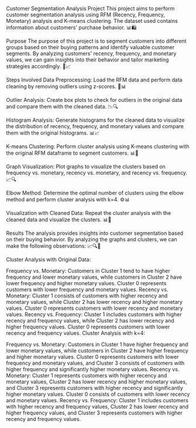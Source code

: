 Customer Segmentation Analysis Project
This project aims to perform customer segmentation analysis using RFM (Recency, Frequency, Monetary) analysis and K-means clustering. The dataset used contains information about customers' purchase behavior. 📊🛍️

Purpose
The purpose of this project is to segment customers into different groups based on their buying patterns and identify valuable customer segments. By analyzing customers' recency, frequency, and monetary values, we can gain insights into their behavior and tailor marketing strategies accordingly. 🎯📈

Steps Involved
Data Preprocessing: Load the RFM data and perform data cleaning by removing outliers using z-scores. 🧹📊

Outlier Analysis: Create box plots to check for outliers in the original data and compare them with the cleaned data. 📉🔍

Histogram Analysis: Generate histograms for the cleaned data to visualize the distribution of recency, frequency, and monetary values and compare them with the original histograms. 📊📈

K-means Clustering: Perform cluster analysis using K-means clustering with the original RFM dataframe to segment customers. 📊🔢

Graph Visualization: Plot graphs to visualize the clusters based on frequency vs. monetary, recency vs. monetary, and recency vs. frequency. 📈🔍

Elbow Method: Determine the optimal number of clusters using the elbow method and perform cluster analysis with k=4. ⚙️📊

Visualization with Cleaned Data: Repeat the cluster analysis with the cleaned data and visualize the clusters. 📊🧹

Results
The analysis provides insights into customer segmentation based on their buying behavior. By analyzing the graphs and clusters, we can make the following observations: 📈🔍🔢

Cluster Analysis with Original Data:

Frequency vs. Monetary: Customers in Cluster 1 tend to have higher frequency and lower monetary values, while customers in Cluster 2 have lower frequency and higher monetary values. Cluster 0 represents customers with lower frequency and monetary values.
Recency vs. Monetary: Cluster 1 consists of customers with higher recency and monetary values, while Cluster 2 has lower recency and higher monetary values. Cluster 0 represents customers with lower recency and monetary values.
Recency vs. Frequency: Cluster 1 includes customers with higher recency and frequency values, while Cluster 2 has lower recency and higher frequency values. Cluster 0 represents customers with lower recency and frequency values.
Cluster Analysis with k=4:

Frequency vs. Monetary: Customers in Cluster 1 have higher frequency and lower monetary values, while customers in Cluster 2 have higher frequency and higher monetary values. Cluster 0 represents customers with lower frequency and monetary values, and Cluster 3 consists of customers with higher frequency and significantly higher monetary values.
Recency vs. Monetary: Cluster 1 represents customers with higher recency and monetary values, Cluster 2 has lower recency and higher monetary values, and Cluster 3 represents customers with higher recency and significantly higher monetary values. Cluster 0 consists of customers with lower recency and monetary values.
Recency vs. Frequency: Cluster 1 includes customers with higher recency and frequency values, Cluster 2 has lower recency and higher frequency values, and Cluster 3 represents customers with higher recency and frequency values.
